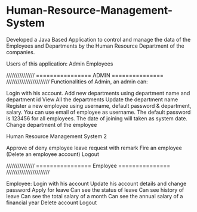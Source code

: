 # Human-Resource-Management-System

Developed a Java Based Application to control and manage the data of the Employees and Departments by the Human Resource Department of the companies.

Users of this application:
Admin
Employees


/////////////// ================ ADMIN =============== ///////////////////////
Functionalities of Admin, an admin can:

Login with his account.
Add new departments using department name and department id
View All the departments
Update the department name
Register a new employee using username, default password & department, salary.
You can use email of employee as username. The default password is 123456 for
all employees. The date of joining will taken as system date.
Change department of the employee

Human Resource Management System 2

Approve of deny employee leave request with remark
Fire an employee (Delete an employee account)
Logout

/////////////// ================ Employee =============== ///////////////////////

Employee:
Login with his account
Update his account details and change password
Apply for leave
Can see the status of leave
Can see history of leave
Can see the total salary of a month
Can see the annual salary of a financial year
Delete account
Logout

